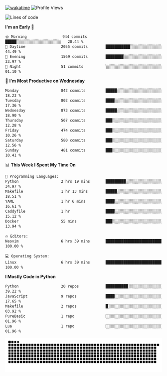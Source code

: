 [![wakatime](https://wakatime.com/badge/user/b920b284-3cde-4cd4-b72e-f7f22d050b16.svg)](https://wakatime.com/@b920b284-3cde-4cd4-b72e-f7f22d050b16)
![Profile Views](http://img.shields.io/badge/Profile%20Views-4586-blue)
<!--START_SECTION:waka-->
![Lines of code](https://img.shields.io/badge/From%20Hello%20World%20I%27ve%20Written-6.4%20million%20lines%20of%20code-blue)

**I'm an Early 🐤** 

```text
🌞 Morning                944 commits         █████░░░░░░░░░░░░░░░░░░░░   20.44 % 
🌆 Daytime                2055 commits        ███████████░░░░░░░░░░░░░░   44.49 % 
🌃 Evening                1569 commits        ████████░░░░░░░░░░░░░░░░░   33.97 % 
🌙 Night                  51 commits          ░░░░░░░░░░░░░░░░░░░░░░░░░   01.10 % 
```
📅 **I'm Most Productive on Wednesday** 

```text
Monday                   842 commits         █████░░░░░░░░░░░░░░░░░░░░   18.23 % 
Tuesday                  802 commits         ████░░░░░░░░░░░░░░░░░░░░░   17.36 % 
Wednesday                873 commits         █████░░░░░░░░░░░░░░░░░░░░   18.90 % 
Thursday                 567 commits         ███░░░░░░░░░░░░░░░░░░░░░░   12.28 % 
Friday                   474 commits         ███░░░░░░░░░░░░░░░░░░░░░░   10.26 % 
Saturday                 580 commits         ███░░░░░░░░░░░░░░░░░░░░░░   12.56 % 
Sunday                   481 commits         ███░░░░░░░░░░░░░░░░░░░░░░   10.41 % 
```


📊 **This Week I Spent My Time On** 

```text
💬 Programming Languages: 
Python                   2 hrs 19 mins       █████████░░░░░░░░░░░░░░░░   34.97 % 
Makefile                 1 hr 13 mins        █████░░░░░░░░░░░░░░░░░░░░   18.51 % 
YAML                     1 hr 6 mins         ████░░░░░░░░░░░░░░░░░░░░░   16.61 % 
Caddyfile                1 hr                ████░░░░░░░░░░░░░░░░░░░░░   15.12 % 
Docker                   55 mins             ███░░░░░░░░░░░░░░░░░░░░░░   13.94 % 

🔥 Editors: 
Neovim                   6 hrs 39 mins       █████████████████████████   100.00 % 

💻 Operating System: 
Linux                    6 hrs 39 mins       █████████████████████████   100.00 % 
```

**I Mostly Code in Python** 

```text
Python                   20 repos            ██████████░░░░░░░░░░░░░░░   39.22 % 
JavaScript               9 repos             ████░░░░░░░░░░░░░░░░░░░░░   17.65 % 
Makefile                 2 repos             █░░░░░░░░░░░░░░░░░░░░░░░░   03.92 % 
PureBasic                1 repo              ░░░░░░░░░░░░░░░░░░░░░░░░░   01.96 % 
Lua                      1 repo              ░░░░░░░░░░░░░░░░░░░░░░░░░   01.96 % 
```




<!--END_SECTION:waka-->
![Snake animation](https://raw.githubusercontent.com/timmypidashev/timmypidashev/main/commits.svg)
